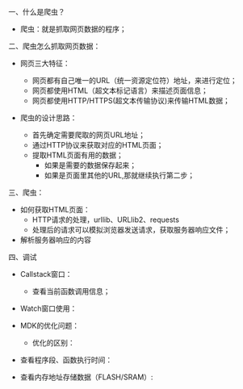 一、什么是爬虫？  
  - 爬虫：就是抓取网页数据的程序；
  
二、爬虫怎么抓取网页数据：  
  - 网页三大特征：  
    - 网页都有自己唯一的URL（统一资源定位符）地址，来进行定位；  
    - 网页都使用HTML（超文本标记语言）来描述页面信息；   
    - 网页都使用HTTP/HTTPS(超文本传输协议)来传输HTML数据；  
    
  - 爬虫的设计思路：
    - 首先确定需要爬取的网页URL地址；  
    - 通过HTTP协议来获取对应的HTML页面；    
    - 提取HTML页面有用的数据；  
      - 如果是需要的数据保存起来；  
      - 如果是页面里其他的URL,那就继续执行第二步；  
      
三、爬虫：
  - 如何获取HTML页面：
    - HTTP请求的处理，urllib、URLlib2、requests  
    - 处理后的请求可以模拟浏览器发送请求，获取服务器响应文件；    
  - 解析服务器响应的内容 
  
四、调试  
  - Callstack窗口：  
    - 查看当前函数调用信息；   
  - Watch窗口使用：  
  - MDK的优化问题：  
    - 优化的区别：
    
  - 查看程序段、函数执行时间：  
  - 查看内存地址存储数据（FLASH/SRAM）:
  
  
  

